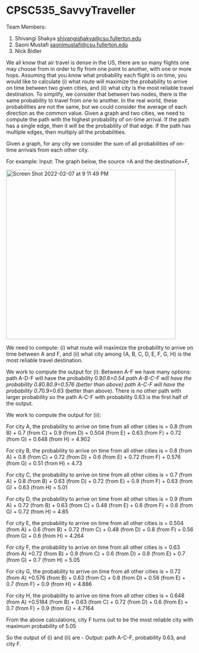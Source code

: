 # CPSC535_SavvyTraveller

Team Members:
1. Shivangi Shakya shivangishakya@csu.fullerton.edu
2. Saoni Mustafi saonimustafi@csu.fullerton.edu
3. Nick Bidler

We all know that air travel is dense in the US, there are so many flights one may choose from in order to fly from one point to another, with one or more hops. Assuming that you know what probability each flight is on time, you would like to calculate (i) what route will maximize the probability to arrive on time between two given cities, and (ii) what city is the most reliable travel destination. To simplify, we consider that between two nodes, there is the same probability to travel from one to another. In the real world, these probabilities are not the same, but we could consider the average of each direction as the common value.
Given a graph and two cities, we need to compute the path with the highest probability of on-time arrival. If the path has a single edge, then it will be the probability of that edge. If the path has multiple edges, then multiply all the probabilities.

Given a graph, for any city we consider the sum of all probabilities of on-time arrivals from each other city.

For example:
Input: The graph below, the source =A and the destination=F,

<img width="456" alt="Screen Shot 2022-02-07 at 9 11 49 PM" src="https://user-images.githubusercontent.com/71597613/152922656-16937808-0800-4165-8ec2-da7a3c4ebd03.png">


We need to compute: 
(i) what route will maximize the probability to arrive on time between A and F, and 
(ii) what city among {A, B, C, D, E, F, G, H} is the most reliable travel destination.

We work to compute the output for (i):
Between A-F we have many options:
path A-D-F will have the probability 0.9*0.6=0.54
path A-B-C-F will have the probability 0.8*0.8*0.9=0.576 (better than above)
path A-C-F will have the probability 0.7*0.9=0.63 (better than above).
There is no other path with larger probability so the path A-C-F with probability 0.63 is the first half of the output.

We work to compute the output for (ii):

For city A, the probability to arrive on time from all other cities is = 0.8 (from B) + 0.7 (from C) + 0.9 (from D) + 0.504 (from E) + 0.63 (from F) + 0.72 (from G) + 0.648 (from H) = 4.902

For city B, the probability to arrive on time from all other cities is = 0.8 (from A) + 0.8 (from C) + 0.72 (from D) + 0.6 (from E) + 0.72 (from F) + 0.576 (from G) + 0.51 (from H) = 4.73

For city C, the probability to arrive on time from all other cities is = 0.7 (from A) + 0.8 (from B) + 0.63 (from D) + 0.72 (from E) + 0.9 (from F) + 0.63 (from G) + 0.63 (from H) = 5.01

For city D, the probability to arrive on time from all other cities is = 0.9 (from A) + 0.72 (from B) + 0.63 (from C) + 0.48 (from E) + 0.6 (from F) + 0.8 (from G) + 0.72 (from H) = 4.85

For city E, the probability to arrive on time from all other cities is = 0.504 (from A) + 0.6 (from B) + 0.72 (from C) + 0.48 (from D) + 0.8 (from F) + 0.56 (from G) + 0.6 (from H) = 4.264

For city F, the probability to arrive on time from all other cities is = 0.63 (from A) +0.72  (from B) + 0.9 (from C) + 0.6 (from D) + 0.8 (from E) + 0.7 (from G) + 0.7 (from H) = 5.05

For city G, the probability to arrive on time from all other cities is = 0.72 (from A) +0.576  (from B) + 0.63 (from C) + 0.8 (from D) + 0.56 (from E) + 0.7 (from F) + 0.9 (from H) = 4.886

For city H, the probability to arrive on time from all other cities is = 0.648 (from A) +0.5184  (from B) + 0.63 (from C) + 0.72 (from D) + 0.6 (from E) + 0.7 (from F) + 0.9 (from G) = 4.7164

From the above calculations, city F turns out to be the most reliable city with maximum probability of 5.05

So the output of (i) and (ii) are -
Output: path A-C-F, probability 0.63, and city F.
